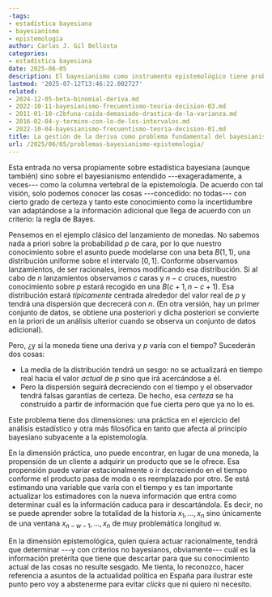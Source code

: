 ```yaml
---
-tags:
- estadística bayesiana
- bayesianismo
- epistemología
author: Carlos J. Gil Bellosta
categories:
- estadística bayesiana
date: 2025-06-05
description: El bayesianismo como instrumento epistemológico tiene problemas prácticos serios para integrar la deriva de la información.
lastmod: '2025-07-12T13:46:22.002727'
related:
- 2024-12-05-beta-binomial-deriva.md
- 2022-10-11-bayesianismo-frecuentismo-teoria-decision-03.md
- 2011-01-10-c2bfuna-caida-demasiado-drastica-de-la-varianza.md
- 2016-02-04-y-termino-con-lo-de-los-intervalos.md
- 2022-10-04-bayesianismo-frecuentismo-teoria-decision-01.md
title: La gestión de la deriva como problema fundamental del bayesianismo
url: /2025/06/05/problemas-bayesianismo-epistemologia/
---
```


Esta entrada no versa propiamente sobre estadística bayesiana (aunque también) sino sobre el bayesianismo entendido ---exageradamente, a veces--- como la columna vertebral de la epistemología. De acuerdo con tal visión, solo podemos conocer las cosas ---concedido: no todas--- con cierto grado de certeza y tanto este conocimiento como la incertidumbre van adaptándose a la información adicional que llega de acuerdo con un criterio: la regla de Bayes.

Pensemos en el ejemplo clásico del lanzamiento de monedas. No sabemos nada a priori sobre la probabilidad $p$ de cara, por lo que nuestro conocimiento sobre el asunto puede modelarse con una beta $B(1,1)$, una distribución uniforme sobre el intervalo $[0,1]$. Conforme observamos lanzamientos, de ser racionales, iremos modificando esa distribución. Si al cabo de $n$ lanzamientos observamos $c$ caras y $n-c$ cruces, nuestro conocimiento sobre $p$ estará recogido en una $B(c+1, n-c+1)$. Esa distribución estará _típicamente_ centrada alrededor del valor real de $p$ y tendrá una dispersión que decrecerá con $n$. (En otra versión, hay un primer conjunto de datos, se obtiene una posteriori y dicha posteriori se convierte en la priori de un análisis ulterior cuando se observa un conjunto de datos adicional).

Pero, ¿y si la moneda tiene una deriva y $p$ varía con el tiempo? Sucederán dos cosas:
- La media de la distribución tendrá un sesgo: no se actualizará en tiempo real hacia el valor _actual_ de $p$ sino que irá acercándose a él.
- Pero la dispersión seguirá decreciendo con el tiempo y el observador tendrá falsas garantías de certeza. De hecho, esa _certeza_ se ha construido a partir de información que fue cierta pero que ya no lo es.

Este problema tiene dos dimensiones: una práctica en el ejercicio del análisis estadístico y otra más filosófica en tanto que afecta al principio bayesiano subyacente a la epistemología.

En la dimensión práctica, uno puede encontrar, en lugar de una moneda, la propensión de un cliente a adquirir un producto que se le ofrece. Esa propensión puede variar estacionalmente o ir decreciendo en el tiempo conforme el producto pasa de moda o es reemplazado por otro. Se está estimando una variable que varía con el tiempo y es tan importante actualizar los estimadores con la nueva información que entra como determinar cuál es la información caduca para ir descartándola. Es decir, no se puede aprender sobre la totalidad de la historia $x_1, \dots, x_n$ sino únicamente de una ventana $x_{n-w-1}, \dots, x_n$ de muy problemática longitud $w$.

En la dimensión epistemológica, quien quiera actuar racionalmente, tendrá que determinar ---y con criterios no bayesianos, obviamente--- cuál es la información pretérita que tiene que descartar para que su conocimiento actual de las cosas no resulte sesgado. Me tienta, lo reconozco, hacer referencia a asuntos de la actualidad política en España para ilustrar este punto pero voy a abstenerme para evitar _clicks_ que ni quiero ni necesito.
